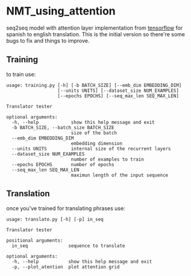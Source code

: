 # NMT_using_attention
seq2seq model with attention layer implementation from [tensorflow](https://github.com/tensorflow/tensorflow/blob/r1.13/tensorflow/contrib/eager/python/examples/nmt_with_attention/nmt_with_attention.ipynb)
for spanish to english translation. This is the initial version so there're some bugs to fix and things to improve.

## Training

to train use:

```
usage: training.py [-h] [-b BATCH_SIZE] [--emb_dim EMBEDDING_DIM]
                   [--units UNITS] [--dataset_size NUM_EXAMPLES]
                   [--epochs EPOCHS] [--seq_max_len SEQ_MAX_LEN]

Translator tester

optional arguments:
  -h, --help            show this help message and exit
  -b BATCH_SIZE, --batch_size BATCH_SIZE
                        size of the batch
  --emb_dim EMBEDDING_DIM
                        embedding dimension
  --units UNITS         internal size of the recurrent layers
  --dataset_size NUM_EXAMPLES
                        number of examples to train
  --epochs EPOCHS       number of epochs
  --seq_max_len SEQ_MAX_LEN
                        maximun length of the input sequence

```

## Translation

once you've trained for translating phrases use:

```
usage: translate.py [-h] [-p] in_seq

Translator tester

positional arguments:
  in_seq               sequence to translate

optional arguments:
  -h, --help           show this help message and exit
  -p, --plot_atention  plot attention grid

```


